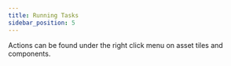 ```yaml
---
title: Running Tasks
sidebar_position: 5
---
```


Actions can be found under the right click menu on asset tiles and components.
